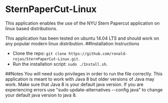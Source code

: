 # SternPaperCut-Linux
This application enables the use of the NYU Stern Papercut application on linux based distributions. 

This application has been tested on ubuntu 14.04 LTS and should work on any popular modern linux distribution.
##Installation Instructions
* Clone the repo: `git clone https://github.com/ronald-rojas/SternPaperCut-Linux.git`.
* Run the installation script: `sudo ./Install.sh`.

##Notes
You will need sudo privileges in order to run the file correctly. This application is meant to work with Java 8 but older versions of Java may work. 
Make sure that Java 8 is your default java version. If you are experiencing errors use "sudo update-alternatives --config java" to change your default java version to java 8. 



